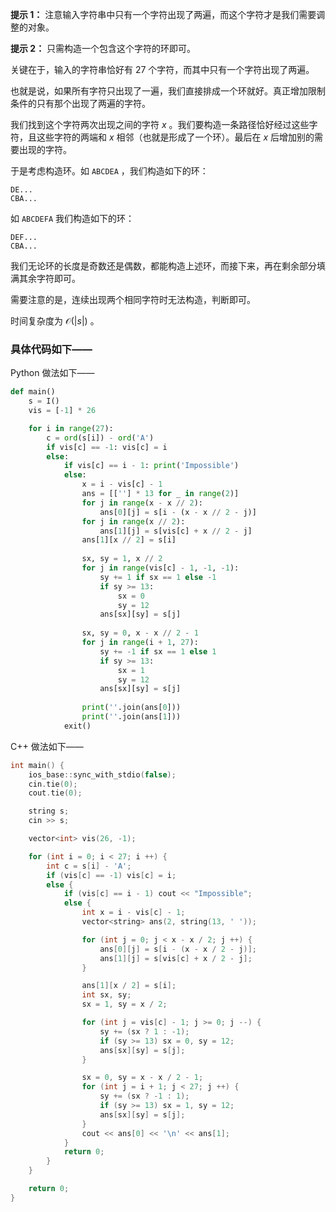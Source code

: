 **提示 1：** 注意输入字符串中只有一个字符出现了两遍，而这个字符才是我们需要调整的对象。

**提示 2：** 只需构造一个包含这个字符的环即可。

关键在于，输入的字符串恰好有 $27$ 个字符，而其中只有一个字符出现了两遍。

也就是说，如果所有字符只出现了一遍，我们直接排成一个环就好。真正增加限制条件的只有那个出现了两遍的字符。

我们找到这个字符两次出现之间的字符 $x$ 。我们要构造一条路径恰好经过这些字符，且这些字符的两端和 $x$ 相邻（也就是形成了一个环）。最后在 $x$ 后增加别的需要出现的字符。

于是考虑构造环。如 `ABCDEA` ，我们构造如下的环：

```
DE...
CBA...
```

如 `ABCDEFA` 我们构造如下的环：

```
DEF...
CBA...
```

我们无论环的长度是奇数还是偶数，都能构造上述环，而接下来，再在剩余部分填满其余字符即可。

需要注意的是，连续出现两个相同字符时无法构造，判断即可。

时间复杂度为 $\mathcal{O}(|s|)$ 。

### 具体代码如下——

Python 做法如下——

```Python []
def main()
    s = I()
    vis = [-1] * 26

    for i in range(27):
        c = ord(s[i]) - ord('A')
        if vis[c] == -1: vis[c] = i
        else:
            if vis[c] == i - 1: print('Impossible')
            else:
                x = i - vis[c] - 1
                ans = [[''] * 13 for _ in range(2)]
                for j in range(x - x // 2):
                    ans[0][j] = s[i - (x - x // 2 - j)]
                for j in range(x // 2):
                    ans[1][j] = s[vis[c] + x // 2 - j]
                ans[1][x // 2] = s[i]
                
                sx, sy = 1, x // 2
                for j in range(vis[c] - 1, -1, -1):
                    sy += 1 if sx == 1 else -1
                    if sy >= 13:
                        sx = 0
                        sy = 12
                    ans[sx][sy] = s[j]
                
                sx, sy = 0, x - x // 2 - 1
                for j in range(i + 1, 27):
                    sy += -1 if sx == 1 else 1
                    if sy >= 13:
                        sx = 1
                        sy = 12
                    ans[sx][sy] = s[j]
                
                print(''.join(ans[0]))
                print(''.join(ans[1]))
            exit()
```

C++ 做法如下——

```cpp []
int main() {
    ios_base::sync_with_stdio(false);
    cin.tie(0);
    cout.tie(0);

    string s;
    cin >> s;

    vector<int> vis(26, -1);

    for (int i = 0; i < 27; i ++) {
        int c = s[i] - 'A';
        if (vis[c] == -1) vis[c] = i;
        else {
            if (vis[c] == i - 1) cout << "Impossible";
            else {
                int x = i - vis[c] - 1;
                vector<string> ans(2, string(13, ' '));

                for (int j = 0; j < x - x / 2; j ++) {
                    ans[0][j] = s[i - (x - x / 2 - j)];
                    ans[1][j] = s[vis[c] + x / 2 - j];
                }

                ans[1][x / 2] = s[i];
                int sx, sy;
                sx = 1, sy = x / 2;

                for (int j = vis[c] - 1; j >= 0; j --) {
                    sy += (sx ? 1 : -1);
                    if (sy >= 13) sx = 0, sy = 12;
                    ans[sx][sy] = s[j];
                }

                sx = 0, sy = x - x / 2 - 1;
                for (int j = i + 1; j < 27; j ++) {
                    sy += (sx ? -1 : 1);
                    if (sy >= 13) sx = 1, sy = 12;
                    ans[sx][sy] = s[j];
                }
                cout << ans[0] << '\n' << ans[1];
            }
            return 0;
        }
    }

    return 0;
}
```


